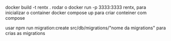 docker build -t rentx .
rodar o docker run -p 3333:3333 rentx, para inicializar o container
docker compose up para criar conteiner com compose

usar npm run migration:create src/db/migrations/"nome da migrations" para crias as migrations
